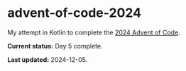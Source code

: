 # advent-of-code-2024

My attempt in Kotlin to complete the [2024 Advent of Code](https://adventofcode.com/2024).

**Current status:** Day 5 complete.

**Last updated:** 2024-12-05.
